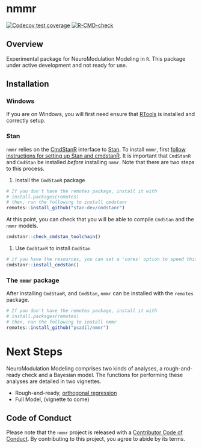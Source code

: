 
# nmmr

<!-- badges: start -->

[![Codecov test
coverage](https://codecov.io/gh/psadil/nmmr/branch/master/graph/badge.svg)](https://codecov.io/gh/psadil/nmmr?branch=master)
[![R-CMD-check](https://github.com/psadil/nmmr/workflows/R-CMD-check/badge.svg)](https://github.com/psadil/nmmr/actions)
<!-- badges: end -->

## Overview

Experimental package for NeuroModulation Modeling in `R`. This package
under active development and not ready for use.

## Installation

### Windows

If you are on Windows, you will first need ensure that
[RTools](https://cran.r-project.org/bin/windows/Rtools/) is installed
and correctly setup.

### Stan

`nmmr` relies on the [CmdStanR](https://mc-stan.org/cmdstanr/) interface
to [Stan](https://mc-stan.org). To install `nmmr`, first [follow
instructions for setting up Stan and
cmdstanR](https://mc-stan.org/cmdstanr/articles/cmdstanr.html). It is
important that `CmdStanR` and `CmdStan` be installed *before* installing
`nmmr`. Note that there are two steps to this process.

1.  Install the `CmdStanR` package

``` r
# If you don't have the remotes package, install it with 
# install.packages(remotes)
# then, run the following to install cmdstanr
remotes::install_github("stan-dev/cmdstanr")
```

At this point, you can check that you will be able to compile `CmdStan`
and the `nmmr` models.

``` r
cmdstanr::check_cmdstan_toolchain()
```

1.  Use `CmdStanR` to install `CmdStan`

``` r
# if you have the resources, you can set a 'cores' option to speed this up
cmdstanr::install_cmdstan()
```

### The `nmmr` package

After installing `CmdStanR`, and `CmdStan`, `nmmr` can be installed with
the `remotes` package.

``` r
# If you don't have the remotes package, install it with 
# install.packages(remotes)
# then, run the following to install nmmr
remotes::install_github("psadil/nmmr")
```

# Next Steps

NeuroModulation Modeling comprises two kinds of analyses, a
rough-and-ready check and a Bayesian model. The functions for performing
these analyses are detailed in two vignettes.

-   Rough-and-ready, [orthogonal
    regression](https://psadil.github.io/nmmr/articles/orthogonal.html)
-   Full Model, (vignette to come)

## Code of Conduct

Please note that the `nmmr` project is released with a [Contributor Code
of Conduct](https://contributor-covenant.org/version/2/0/CODE_OF_CONDUCT.html).
By contributing to this project, you agree to abide by its terms.

